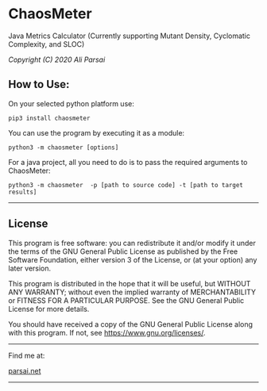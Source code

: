 # ChaosMeter 

Java Metrics Calculator 
(Currently supporting Mutant Density, Cyclomatic Complexity, and SLOC)

*Copyright (C) 2020 Ali Parsai*

## How to Use:
On your selected python platform use:

    pip3 install chaosmeter

You can use the program by executing it as a module:

    python3 -m chaosmeter [options]

For a java project, all you need to do is to pass the required arguments to ChaosMeter:

    python3 -m chaosmeter  -p [path to source code] -t [path to target results]


------------------------------------------------------------------------------------
## License
This program is free software: you can redistribute it and/or modify it under 
the terms of the GNU General Public License as published by the Free Software 
Foundation, either version 3 of the License, or (at your option) any later version.

This program is distributed in the hope that it will be useful, but WITHOUT 
ANY WARRANTY; without even the implied warranty of MERCHANTABILITY or FITNESS 
FOR A PARTICULAR PURPOSE.  See the GNU General Public License for more details.

You should have received a copy of the GNU General Public License
along with this program.  If not, see <https://www.gnu.org/licenses/>.

------------------------------------------------------------------------------------
Find me at:

[parsai.net](http://www.parsai.net)

------------------------------------------------------------------------------------


